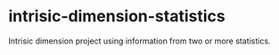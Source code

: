 # intrisic-dimension-statistics
Intrisic dimension project using information from two or more statistics.
